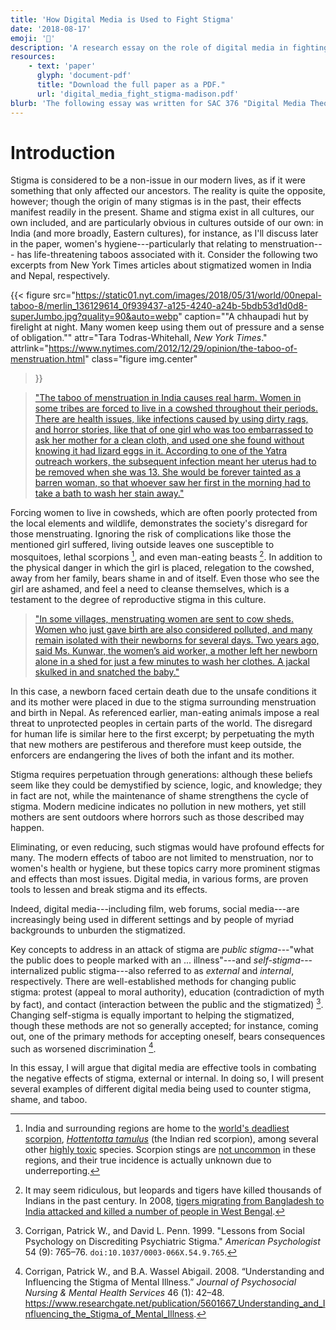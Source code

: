 ```yaml
---
title: 'How Digital Media is Used to Fight Stigma'
date: '2018-08-17'
emoji: '📄'
description: 'A research essay on the role of digital media in fighting oppression'
resources:
    - text: 'paper'
      glyph: 'document-pdf'
      title: "Download the full paper as a PDF."
      url: 'digital_media_fight_stigma-madison.pdf'
blurb: 'The following essay was written for SAC 376 "Digital Media Theory" at the University of Michigan. The class had students pick a topic related to digital media theory and discuss in several different written formats throughout the course. The final format was a research paper, from which I will share the introduction. If you would like to continue reading, please find the full text attached as a PDF.'
---
```


# Introduction

Stigma is considered to be a non-issue in our modern lives,
as if it were something that only affected our ancestors.
The reality is quite the opposite, however;
though the origin of many stigmas is in the past,
their effects manifest readily in the present.
Shame and stigma exist in all cultures, our own included,
and are particularly obvious in cultures outside of our own:
in India (and more broadly, Eastern cultures), for instance, as I'll discuss later in the paper,
women's hygiene---particularly that relating to menstruation---
has life-threatening taboos associated with it.
Consider the following two excerpts from New York Times articles about stigmatized women in India and Nepal, respectively.

{{< figure
src="https://static01.nyt.com/images/2018/05/31/world/00nepal-taboo-8/merlin_136129614_0f939437-a125-4240-a24b-5bdb53d1d0d8-superJumbo.jpg?quality=90&auto=webp"
caption="\"A chhaupadi hut by firelight at night. Many women keep using them out of pressure and a sense of obligation.\""
attr="Tara Todras-Whitehall, _New York Times_."
attrlink="https://www.nytimes.com/2012/12/29/opinion/the-taboo-of-menstruation.html"
class="figure img.center"
>}}

> ["The taboo of menstruation in India causes real harm. Women in some tribes are forced to live in a cowshed throughout their periods. There are health issues, like infections caused by using dirty rags, and horror stories, like that of one girl who was too embarrassed to ask her mother for a clean cloth, and used one she found without knowing it had lizard eggs in it. According to one of the Yatra outreach workers, the subsequent infection meant her uterus had to be removed when she was 13. She would be forever tainted as a barren woman, so that whoever saw her first in the morning had to take a bath to wash her stain away."][@george_2012]

Forcing women to live in cowsheds,
which are often poorly protected from the local elements and wildlife,
demonstrates the society's disregard for those menstruating.
Ignoring the risk of complications like those the mentioned girl suffered,
living outside leaves one susceptible to mosquitoes,
lethal scorpions [^scorpion],
and even man-eating beasts [^man-eaters].
In addition to the physical danger in which the girl is placed, relegation to the cowshed, away from her family, bears shame in and of itself.  Even those who see the girl are ashamed, and feel a need to cleanse themselves, which is a testament to the degree of reproductive stigma in this culture.

[^scorpion]: India and surrounding regions are home to the [world's deadliest scorpion](https://link.springer.com/article/10.1007/BF02761131), [_Hottentotta tamulus_](https://en.wikipedia.org/wiki/Hottentotta_tamulus) (the Indian red scorpion), among several other [highly toxic](https://link.springer.com/article/10.1007/BF02761131) species. Scorpion stings are [not uncommon](https://www.dnaindia.com/india/report-tiger-attacks-on-rise-in-indian-sundarbans-1180734) in these regions, and their true incidence is actually unknown due to underreporting.

[^man-eaters]: It may seem ridiculous, but leopards and tigers have killed thousands of Indians in the past century. In 2008, [tigers migrating from Bangladesh to India attacked and killed a number of people in West Bengal](https://www.dnaindia.com/india/report-tiger-attacks-on-rise-in-indian-sundarbans-1180734).

> ["In some villages, menstruating women are sent to cow sheds. Women who just gave birth are also considered polluted, and many remain isolated with their newborns for several days. Two years ago, said Ms. Kunwar, the women’s aid worker, a mother left her newborn alone in a shed for just a few minutes to wash her clothes. A jackal skulked in and snatched the baby."][@gettleman_2018]

[@gettleman_2018]: https://www.nytimes.com/2018/06/19/world/asia/nepal-women-menstruation-period.html
[@george_2012]: https://www.nytimes.com/2012/12/29/opinion/the-taboo-of-menstruation.html

In this case, a newborn faced certain death due to the unsafe conditions it and its mother were placed in due to the stigma surrounding menstruation and birth in Nepal.  As referenced earlier, man-eating animals impose a real threat to unprotected peoples in certain parts of the world.  The disregard for human life is similar here to the first excerpt; by perpetuating the myth that new mothers are pestiferous and therefore must keep outside, the enforcers are endangering the lives of both the infant and its mother.

Stigma requires perpetuation through generations: although these beliefs seem like they could be demystified by science, logic, and knowledge; they in fact are not, while the maintenance of shame strengthens the cycle of stigma.  Modern medicine indicates no pollution in new mothers, yet still mothers are sent outdoors where horrors such as those described may happen.

Eliminating, or even reducing, such stigmas would have profound effects for many.  The modern effects of taboo are not limited to menstruation, nor to women's health or hygiene, but these topics carry more prominent stigmas and effects than most issues.  Digital media, in various forms, are proven tools to lessen and break stigma and its effects.

Indeed, digital media---including film, web forums, social media---are increasingly being used in different settings and by people of myriad backgrounds to unburden the stigmatized.

Key concepts to address in an attack of stigma are _public stigma_---"what the public does to people marked with an ... illness"---and _self-stigma_---internalized public stigma---also referred to as _external_ and _internal_, respectively. There are well-established methods for changing public stigma: protest (appeal to moral authority), education (contradiction of myth by fact), and contact (interaction between the public and the stigmatized) [^@corrigan_1999]. Changing self-stigma is equally important to helping the stigmatized, though these methods are not so generally accepted; for instance, coming out, one of the primary methods for accepting oneself, bears consequences such as worsened discrimination [^@corrigan_2008].

In this essay, I will argue that digital media are effective tools in combating the negative effects of stigma, external or internal.  In doing so, I will present several examples of different digital media being used to counter stigma, shame, and taboo.

[^@corrigan_1999]: Corrigan, Patrick W., and David L. Penn. 1999. "Lessons from Social Psychology on Discrediting Psychiatric Stigma." _American Psychologist_ 54 (9): 765–76. `doi:10.1037/0003-066X.54.9.765`.

[^@corrigan_2008]: Corrigan, Patrick W., and B.A. Wassel Abigail. 2008. “Understanding and Influencing the Stigma of Mental Illness.” _Journal of Psychosocial Nursing & Mental Health Services_ 46 (1): 42–48. https://www.researchgate.net/publication/5601667_Understanding_and_Influencing_the_Stigma_of_Mental_Illness.
